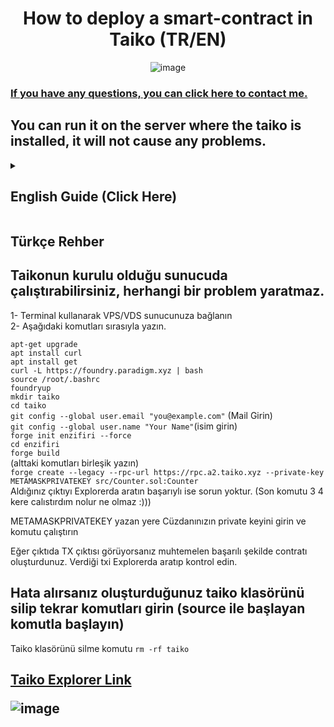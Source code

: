 <h1 align="center"> How to deploy a smart-contract in Taiko (TR/EN) </h1>
<div align="center">

![image](https://user-images.githubusercontent.com/76253089/213913953-832675ec-a344-4de2-a05c-427306f26d7f.png) 
</div>

<h3> 

[If you have any questions, you can click here to contact me.](https://enzifiri.me/)

</h3>

## You can run it on the server where the taiko is installed, it will not cause any problems.

<details>

<summary> 
<h2> English Guide (Click Here) </summary> </h2>

1- Connect to your VPS/VDS server using terminal. <br>
2- Enter the commands below. 


`apt-get upgrade`  <br>
`apt install curl` <br>
`apt install get` <br>
`curl -L https://foundry.paradigm.xyz | bash` <br>
`source /root/.bashrc` <br>
`foundryup` <br>
`mkdir taiko` <br>
`cd taiko` <br>
`git config --global user.email "you@example.com"` <br>
`git config --global user.name "Your Name"` <br>
`forge init enzifiri --force` <br>
`cd enzifiri` <br>
`forge build` <br>
(Combine the commands below.) <br>
`forge create --legacy --rpc-url https://rpc.a2.taiko.xyz --private-key METAMASKPRIVATEKEY src/Counter.sol:Counter` <br>



Replace METAMASKPRIVATEKEY with your private wallet key. <br>

Congratulations, if you see the tx hash in your output, you have successfully created your contract. You can view the output from explorer. <br>

<h2> 

[Taiko Explorer Link](https://l2explorer.a1.taiko.xyz/)

</h2>


</details>


<summary> 

<h2> Türkçe Rehber </summary> </h2>

## Taikonun kurulu olduğu sunucuda çalıştırabilirsiniz, herhangi bir problem yaratmaz.

1- Terminal kullanarak VPS/VDS sunucunuza bağlanın <br>
2- Aşağıdaki komutları sırasıyla yazın. 


`apt-get upgrade`  <br>
`apt install curl` <br>
`apt install get` <br>
`curl -L https://foundry.paradigm.xyz | bash` <br>
`source /root/.bashrc` <br>
`foundryup` <br>
`mkdir taiko` <br>
`cd taiko` <br>
`git config --global user.email "you@example.com"` (Mail Girin)<br> 
`git config --global user.name "Your Name"`(isim girin) <br>
`forge init enzifiri --force` <br>
`cd enzifiri` <br>
`forge build` <br>
(alttaki komutları birleşik yazın) <br>
``` forge create --legacy --rpc-url https://rpc.a2.taiko.xyz --private-key METAMASKPRIVATEKEY src/Counter.sol:Counter ``` <br>
Aldığınız çıktıyı Explorerda aratın başarıylı ise sorun yoktur. (Son komutu 3 4 kere calıstırdım nolur ne olmaz :)))

METAMASKPRIVATEKEY yazan yere Cüzdanınızın private keyini girin ve komutu çalıştırın <br>

Eğer çıktıda TX çıktısı görüyorsanız muhtemelen başarılı şekilde contratı oluşturdunuz. Verdiği txi Explorerda aratıp kontrol edin. <br>

## Hata alırsanız oluşturduğunuz taiko klasörünü silip tekrar komutları girin (source ile başlayan komutla başlayın) <br>

Taiko klasörünü silme komutu `rm -rf taiko`

<h2> 

[Taiko Explorer Link](https://l2explorer.a2.taiko.xyz/)

![image](https://user-images.githubusercontent.com/76253089/227777027-ef64e3f3-3d73-4893-beb3-757e564ce005.png)

</h2>

